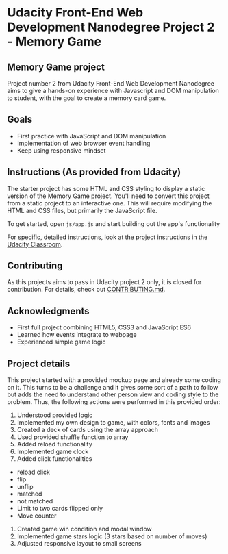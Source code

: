 # Udacity Front-End Web Development Nanodegree Project 2 - Memory Game

## Memory Game project

Project number 2 from Udacity Front-End Web Development Nanodegree aims to give a hands-on experience with Javascript and DOM manipulation to student, with the goal to create a memory card game.

## Goals

- First practice with JavaScript and DOM manipulation
- Implementation of web browser event handling
- Keep using responsive mindset


## Instructions (As provided from Udacity)

The starter project has some HTML and CSS styling to display a static version of the Memory Game project. You'll need to convert this project from a static project to an interactive one. This will require modifying the HTML and CSS files, but primarily the JavaScript file.

To get started, open `js/app.js` and start building out the app's functionality

For specific, detailed instructions, look at the project instructions in the [Udacity Classroom](https://classroom.udacity.com/me).

## Contributing

As this projects aims to pass in Udacity project 2 only, it is closed for contribution.
For details, check out [CONTRIBUTING.md](CONTRIBUTING.md).

## Acknowledgments

- First full project combining HTML5, CSS3 and JavaScript ES6
- Learned how events integrate to webpage
- Experienced simple game logic

## Project details

This project started with a provided mockup page and already some coding on it. This turns to be a challenge and it gives some sort of a path to follow but adds the need to understand other person view and coding style to the problem.
Thus, the following actions were performed in this provided order:
1. Understood provided logic
1. Implemented my own design to game, with colors, fonts and images
1. Created a deck of cards using the array approach
1. Used provided shuffle function to array
1. Added reload functionality
1. Implemented game clock
1. Added click functionalities
  - reload click
  - flip
  - unflip
  - matched
  - not matched
  - Limit to two cards flipped only
  - Move counter
1. Created game win condition and modal window
1. Implemented game stars logic (3 stars based on number of moves)
1. Adjusted responsive layout to small screens
